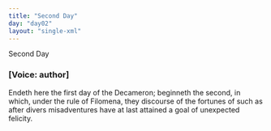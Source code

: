 ```yaml
---
title: "Second Day"
day: "day02"
layout: "single-xml"
---
```

<html>
 <head>
 </head>
 <body>
  <div1 id="day02" ruler="filomena" type="Day">
   <head>
    Second Day
   </head>
   <argument>
    <p>
     <h3>
      [Voice: author]
     </h3>
    </p>
    <p>
     <milestone id="p02990001"/>
     <!--(i)-->
     Endeth here the first day of the Decameron; beginneth
 the second, in which, under the rule of Filomena, they
 discourse of the fortunes of such as after divers misadventures
 have at last attained a goal of unexpected
 felicity.
     <!--(/i)-->
    </p>
   </argument>
   <!--*******************************Novella 1****************************-->
   <!--*******************************Novella 2****************************-->
   <!--*******************************Novella 3****************************-->
   <!--**************07/23 milestoning finished here. Waiting for Rala's new stuff*****************
08/21: restarted milestoning; Rala handed this over in mid August***********-->
   <!--*******************************Novella 4****************************-->
   <!--*******************************Novella 5****************************-->
   <!--*******************************Novella 6****************************-->
   <!--*********************************Novella 7***************************-->
   <!--*********Alatiel*******-->
   <!--*********************************Novella 8*******************************-->
   <!--*************************Novella 9************************-->
   <!--*************************Novella 10*********************************-->
   <!--*******************************Conclusion*****************************-->
  </div1>
 </body>
</html>